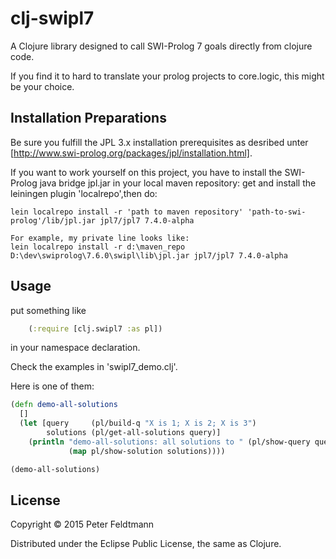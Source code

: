 # clj-swipl7

A Clojure library designed to call SWI-Prolog 7 goals directly from clojure code.

If you find it to hard to translate your prolog projects to core.logic, 
this might be your choice.

## Installation Preparations

Be sure you fulfill the JPL 3.x installation prerequisites as desribed unter [http://www.swi-prolog.org/packages/jpl/installation.html].

If you want to work yourself on this project, you have to install the SWI-Prolog java bridge jpl.jar in your local maven repository:
get and install the leiningen plugin 'localrepo',then do:

	lein localrepo install -r 'path to maven repository' 'path-to-swi-prolog'/lib/jpl.jar jpl7/jpl7 7.4.0-alpha
	
	For example, my private line looks like:
	lein localrepo install -r d:\maven_repo D:\dev\swiprolog\7.6.0\swipl\lib\jpl.jar jpl7/jpl7 7.4.0-alpha


## Usage

put something like
```clojure
	(:require [clj.swipl7 :as pl])
```
in your namespace declaration.


Check the examples in 'swipl7_demo.clj'.

Here is one of them:
```clojure 
(defn demo-all-solutions
  []
  (let [query     (pl/build-q "X is 1; X is 2; X is 3")
        solutions (pl/get-all-solutions query)]
    (println "demo-all-solutions: all solutions to " (pl/show-query query)  " ==> " 
             (map pl/show-solution solutions))))

(demo-all-solutions)
```	 
			 
## License

Copyright © 2015 Peter Feldtmann

Distributed under the Eclipse Public License, the same as Clojure.
